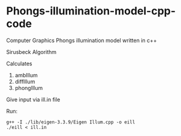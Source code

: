# Phongs-illumination-model-cpp-code
Computer Graphics Phongs illumination model written in c++

Sirusbeck Algorithm

Calculates 
1. ambIllum
2. diffIllum
3. phongIllum

Give input via ill.in file

Run:
```
g++ -I ./lib/eigen-3.3.9/Eigen Illum.cpp -o eill
./eill < ill.in
```
